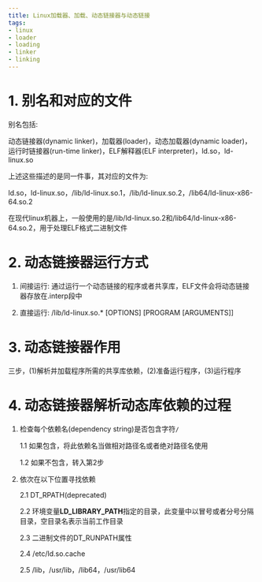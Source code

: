```yaml
---
title: Linux加载器、加载、动态链接器与动态链接
tags:
- linux
- loader
- loading
- linker
- linking
---
```


# 1. 别名和对应的文件

别名包括:

动态链接器(dynamic linker)，加载器(loader)，动态加载器(dynamic loader)，运行时链接器(run-time linker)，ELF解释器(ELF interpreter)，ld.so，ld-linux.so

上述这些描述的是同一件事，其对应的文件为:

ld.so，ld-linux.so，/lib/ld-linux.so.1，/lib/ld-linux.so.2，/lib64/ld-linux-x86-64.so.2

在现代linux机器上，一般使用的是/lib/ld-linux.so.2和/lib64/ld-linux-x86-64.so.2，用于处理ELF格式二进制文件

# 2. 动态链接器运行方式

1. 间接运行: 通过运行一个动态链接的程序或者共享库，ELF文件会将动态链接器存放在.interp段中

2. 直接运行: /lib/ld-linux.so.*  [OPTIONS] [PROGRAM [ARGUMENTS]]

# 3. 动态链接器作用

三步，(1)解析并加载程序所需的共享库依赖，(2)准备运行程序，(3)运行程序

# 4. 动态链接器解析动态库依赖的过程

1. 检查每个依赖名(dependency string)是否包含字符`/`

    1.1 如果包含，将此依赖名当做相对路径名或者绝对路径名使用

    1.2 如果不包含，转入第2步

2. 依次在以下位置寻找依赖

    2.1 DT_RPATH(deprecated)

    2.2 环境变量**LD_LIBRARY_PATH**指定的目录，此变量中以冒号或者分号分隔目录，空目录名表示当前工作目录

    2.3 二进制文件的DT_RUNPATH属性

    2.4 /etc/ld.so.cache

    2.5 /lib，/usr/lib，/lib64，/usr/lib64 